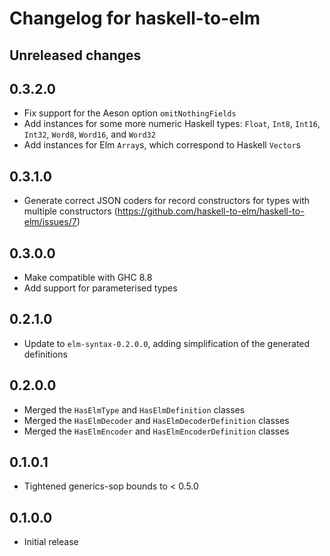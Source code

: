# Changelog for haskell-to-elm

## Unreleased changes

## 0.3.2.0

- Fix support for the Aeson option `omitNothingFields`
- Add instances for some more numeric Haskell types: `Float`, `Int8`, `Int16`, `Int32`, `Word8`, `Word16`, and `Word32`
- Add instances for Elm `Array`s, which correspond to Haskell `Vector`s

## 0.3.1.0

- Generate correct JSON coders for record constructors for types with multiple constructors (https://github.com/haskell-to-elm/haskell-to-elm/issues/7)

## 0.3.0.0

- Make compatible with GHC 8.8
- Add support for parameterised types

## 0.2.1.0

- Update to `elm-syntax-0.2.0.0`, adding simplification of the generated definitions

## 0.2.0.0

- Merged the `HasElmType` and `HasElmDefinition` classes
- Merged the `HasElmDecoder` and `HasElmDecoderDefinition` classes
- Merged the `HasElmEncoder` and `HasElmEncoderDefinition` classes

## 0.1.0.1

- Tightened generics-sop bounds to < 0.5.0

## 0.1.0.0

- Initial release
